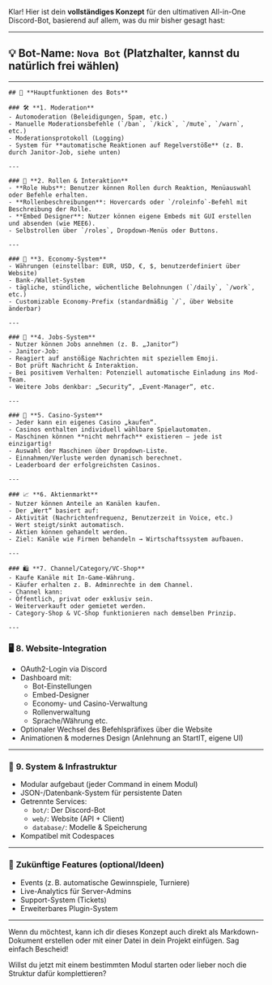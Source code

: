 Klar! Hier ist dein **vollständiges Konzept** für den ultimativen All-in-One Discord-Bot, basierend auf allem, was du mir bisher gesagt hast:

---

## 💡 **Bot-Name**: `Nova Bot` (Platzhalter, kannst du natürlich frei wählen)

---

    ## 🧠 **Hauptfunktionen des Bots**

    ### 🛠️ **1. Moderation**
    - Automoderation (Beleidigungen, Spam, etc.)
    - Manuelle Moderationsbefehle (`/ban`, `/kick`, `/mute`, `/warn`, etc.)
    - Moderationsprotokoll (Logging)
    - System für **automatische Reaktionen auf Regelverstöße** (z. B. durch Janitor-Job, siehe unten)

    ---

    ### 💬 **2. Rollen & Interaktion**
    - **Role Hubs**: Benutzer können Rollen durch Reaktion, Menüauswahl oder Befehle erhalten.
    - **Rollenbeschreibungen**: Hovercards oder `/roleinfo`-Befehl mit Beschreibung der Rolle.
    - **Embed Designer**: Nutzer können eigene Embeds mit GUI erstellen und absenden (wie MEE6).
    - Selbstrollen über `/roles`, Dropdown-Menüs oder Buttons.

    ---

    ### 💸 **3. Economy-System**
    - Währungen (einstellbar: EUR, USD, €, $, benutzerdefiniert über Website)
    - Bank-/Wallet-System
    - tägliche, stündliche, wöchentliche Belohnungen (`/daily`, `/work`, etc.)
    - Customizable Economy-Prefix (standardmäßig `/`, über Website änderbar)

    ---

    ### 💼 **4. Jobs-System**
    - Nutzer können Jobs annehmen (z. B. „Janitor“)
    - Janitor-Job:
    - Reagiert auf anstößige Nachrichten mit speziellem Emoji.
    - Bot prüft Nachricht & Interaktion.
    - Bei positivem Verhalten: Potenziell automatische Einladung ins Mod-Team.
    - Weitere Jobs denkbar: „Security“, „Event-Manager“, etc.

    ---

    ### 🎰 **5. Casino-System**
    - Jeder kann ein eigenes Casino „kaufen“.
    - Casinos enthalten individuell wählbare Spielautomaten.
    - Maschinen können **nicht mehrfach** existieren – jede ist einzigartig!
    - Auswahl der Maschinen über Dropdown-Liste.
    - Einnahmen/Verluste werden dynamisch berechnet.
    - Leaderboard der erfolgreichsten Casinos.

    ---

    ### 📈 **6. Aktienmarkt**
    - Nutzer können Anteile an Kanälen kaufen.
    - Der „Wert“ basiert auf:
    - Aktivität (Nachrichtenfrequenz, Benutzerzeit in Voice, etc.)
    - Wert steigt/sinkt automatisch.
    - Aktien können gehandelt werden.
    - Ziel: Kanäle wie Firmen behandeln → Wirtschaftssystem aufbauen.

    ---

    ### 🛍️ **7. Channel/Category/VC-Shop**
    - Kaufe Kanäle mit In-Game-Währung.
    - Käufer erhalten z. B. Adminrechte in dem Channel.
    - Channel kann:
    - Öffentlich, privat oder exklusiv sein.
    - Weiterverkauft oder gemietet werden.
    - Category-Shop & VC-Shop funktionieren nach demselben Prinzip.

    ---

### 🖥️ **8. Website-Integration**
- OAuth2-Login via Discord
- Dashboard mit:
  - Bot-Einstellungen
  - Embed-Designer
  - Economy- und Casino-Verwaltung
  - Rollenverwaltung
  - Sprache/Währung etc.
- Optionaler Wechsel des Befehlspräfixes über die Website
- Animationen & modernes Design (Anlehnung an StartIT, eigene UI)

---

### 🔧 **9. System & Infrastruktur**
- Modular aufgebaut (jeder Command in einem Modul)
- JSON-/Datenbank-System für persistente Daten
- Getrennte Services:
  - `bot/`: Der Discord-Bot
  - `web/`: Website (API + Client)
  - `database/`: Modelle & Speicherung
- Kompatibel mit Codespaces

---

### 🧩 **Zukünftige Features (optional/Ideen)**
- Events (z. B. automatische Gewinnspiele, Turniere)
- Live-Analytics für Server-Admins
- Support-System (Tickets)
- Erweiterbares Plugin-System

---

Wenn du möchtest, kann ich dir dieses Konzept auch direkt als Markdown-Dokument erstellen oder mit einer Datei in dein Projekt einfügen. Sag einfach Bescheid!

Willst du jetzt mit einem bestimmten Modul starten oder lieber noch die Struktur dafür komplettieren?